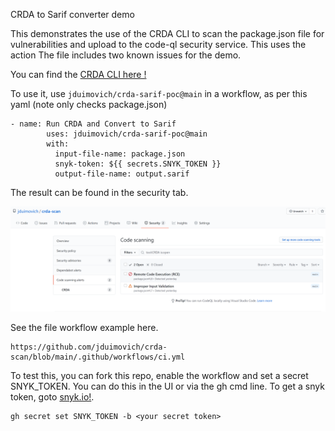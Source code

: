 CRDA to Sarif converter demo

This demonstrates the use of the CRDA CLI  to scan the package.json file for vulnerabilities and upload to the code-ql security service.
This uses the action 
The file includes two known issues for the demo.

You can find the [CRDA CLI here !](https://github.com/fabric8-analytics/cli-tools/releases/tag/v0.0.1) 

To use it, use `jduimovich/crda-sarif-poc@main` in a workflow, as per this yaml (note only checks package.json) 
 
```
- name: Run CRDA and Convert to Sarif
        uses: jduimovich/crda-sarif-poc@main
        with:
          input-file-name: package.json
          snyk-token: ${{ secrets.SNYK_TOKEN }}
          output-file-name: output.sarif
```         

The result can be found in the security tab. 
          
![Issues Found](crda.png)

See the file workflow example here.
```
https://github.com/jduimovich/crda-scan/blob/main/.github/workflows/ci.yml
```


To test this, you can fork this repo, enable the workflow and set a secret SNYK_TOKEN. You can do this in the UI or via the gh cmd line.
To get a snyk token, goto [snyk.io!](https://snyk.io/). 

```
gh secret set SNYK_TOKEN -b <your secret token> 
```
